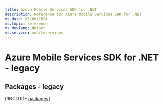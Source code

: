 ```yaml
---
title: Azure Mobile Services SDK for .NET
description: Reference for Azure Mobile Services SDK for .NET
ms.date: 03/08/2024
ms.topic: reference
ms.devlang: dotnet
ms.service: mobileservices
---
```

# Azure Mobile Services SDK for .NET - legacy
## Packages - legacy
[!INCLUDE [packages](mobile-services-index.md)]